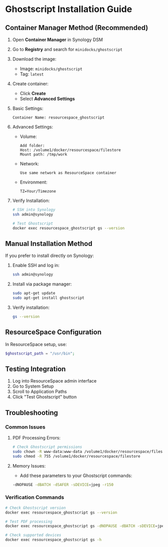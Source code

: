 # Ghostscript Installation Guide

## Container Manager Method (Recommended)

1. Open **Container Manager** in Synology DSM

2. Go to **Registry** and search for `minidocks/ghostscript`

3. Download the image:
   - Image: `minidocks/ghostscript`
   - Tag: `latest`

4. Create container:
   - Click **Create**
   - Select **Advanced Settings**

5. Basic Settings:
   ```
   Container Name: resourcespace_ghostscript
   ```

6. Advanced Settings:
   - Volume:
     ```
     Add folder: 
     Host: /volume1/docker/resourcespace/filestore
     Mount path: /tmp/work
     ```
   - Network:
     ```
     Use same network as ResourceSpace container
     ```
   - Environment:
     ```
     TZ=Your/Timezone
     ```

7. Verify Installation:
   ```bash
   # SSH into Synology
   ssh admin@synology

   # Test Ghostscript
   docker exec resourcespace_ghostscript gs --version
   ```

## Manual Installation Method

If you prefer to install directly on Synology:

1. Enable SSH and log in:
   ```bash
   ssh admin@synology
   ```

2. Install via package manager:
   ```bash
   sudo apt-get update
   sudo apt-get install ghostscript
   ```

3. Verify installation:
   ```bash
   gs --version
   ```

## ResourceSpace Configuration

In ResourceSpace setup, use:
```php
$ghostscript_path = "/usr/bin";
```

## Testing Integration

1. Log into ResourceSpace admin interface
2. Go to System Setup
3. Scroll to Application Paths
4. Click "Test Ghostscript" button

## Troubleshooting

### Common Issues

1. PDF Processing Errors:
   ```bash
   # Check Ghostscript permissions
   sudo chown -R www-data:www-data /volume1/docker/resourcespace/filestore
   sudo chmod -R 755 /volume1/docker/resourcespace/filestore
   ```

2. Memory Issues:
   - Add these parameters to your Ghostscript commands:
   ```bash
   -dNOPAUSE -dBATCH -dSAFER -sDEVICE=jpeg -r150
   ```

### Verification Commands

```bash
# Check Ghostscript version
docker exec resourcespace_ghostscript gs --version

# Test PDF processing
docker exec resourcespace_ghostscript gs -dNOPAUSE -dBATCH -sDEVICE=jpeg -r150 -sOutputFile=test.jpg input.pdf

# Check supported devices
docker exec resourcespace_ghostscript gs -h
``` 